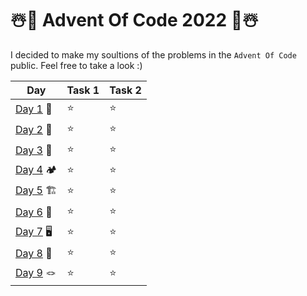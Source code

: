 # ☃️🎄 Advent Of Code 2022 🎄☃️

I decided to make my soultions of the problems in the `Advent Of Code` public.
Feel free to take a look :)

|       Day         | Task 1  | Task 2  | 
| ---------------   | ------- | ------- |
| [Day 1](./day1) 🦌 |    ⭐    |    ⭐   |
| [Day 2](./day2) 🧝 |    ⭐    |    ⭐   |
| [Day 3](./day3) 🎒 |    ⭐    |    ⭐   |
| [Day 4](./day4) 🏕️ |    ⭐    |    ⭐   |
| [Day 5](./day5) 🏗️ |    ⭐    |    ⭐   |
| [Day 6](./day6) ️📡 |    ⭐    |    ⭐   |
| [Day 7](./day7) 🖥 |    ⭐    |    ⭐   |
| [Day 8](./day8) 🎄 |    ⭐    |    ⭐   |
| [Day 9](./day9) 🪢 |    ⭐    |    ⭐   |
